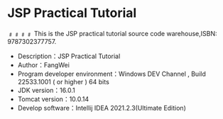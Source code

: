 # JSP Practical Tutorial
﹟﹟﹟﹟ This is the JSP practical tutorial source code warehouse,ISBN:
9787302377757.

- Description：JSP Practical Tutorial
- Author：FangWei
- Program developer environment：Windows DEV Channel , Build 22533.1001 ( or higher ) 64 bits
- JDK version：16.0.1
- Tomcat version：10.0.14
- Develop software：Intellij IDEA 2021.2.3(Ultimate Edition)
